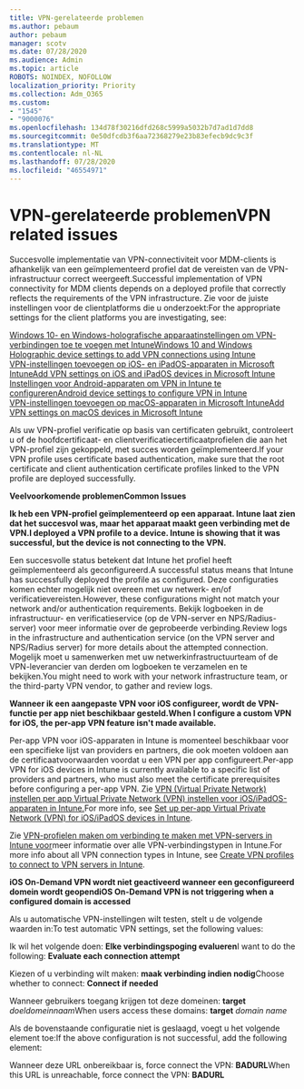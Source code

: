 ```yaml
---
title: VPN-gerelateerde problemen
ms.author: pebaum
author: pebaum
manager: scotv
ms.date: 07/28/2020
ms.audience: Admin
ms.topic: article
ROBOTS: NOINDEX, NOFOLLOW
localization_priority: Priority
ms.collection: Adm_O365
ms.custom:
- "1545"
- "9000076"
ms.openlocfilehash: 134d78f30216dfd268c5999a5032b7d7ad1d7dd8
ms.sourcegitcommit: 0e50dfcdb3f6aa72368279e23b83efecb9dc9c3f
ms.translationtype: MT
ms.contentlocale: nl-NL
ms.lasthandoff: 07/28/2020
ms.locfileid: "46554971"
---
```

# <a name="vpn-related-issues"></a><span data-ttu-id="ad9e5-102">VPN-gerelateerde problemen</span><span class="sxs-lookup"><span data-stu-id="ad9e5-102">VPN related issues</span></span>

<span data-ttu-id="ad9e5-103">Succesvolle implementatie van VPN-connectiviteit voor MDM-clients is afhankelijk van een geïmplementeerd profiel dat de vereisten van de VPN-infrastructuur correct weergeeft.</span><span class="sxs-lookup"><span data-stu-id="ad9e5-103">Successful implementation of VPN connectivity for MDM clients depends on a deployed profile that correctly reflects the requirements of the VPN infrastructure.</span></span> <span data-ttu-id="ad9e5-104">Zie voor de juiste instellingen voor de clientplatforms die u onderzoekt:</span><span class="sxs-lookup"><span data-stu-id="ad9e5-104">For the appropriate settings for the client platforms you are investigating, see:</span></span> 

[<span data-ttu-id="ad9e5-105">Windows 10- en Windows-holografische apparaatinstellingen om VPN-verbindingen toe te voegen met Intune</span><span class="sxs-lookup"><span data-stu-id="ad9e5-105">Windows 10 and Windows Holographic device settings to add VPN connections using Intune</span></span>](https://docs.microsoft.com/intune/vpn-settings-windows-10)  
[<span data-ttu-id="ad9e5-106">VPN-instellingen toevoegen op iOS- en iPadOS-apparaten in Microsoft Intune</span><span class="sxs-lookup"><span data-stu-id="ad9e5-106">Add VPN settings on iOS and iPadOS devices in Microsoft Intune</span></span>](https://docs.microsoft.com/intune/vpn-settings-ios)  
[<span data-ttu-id="ad9e5-107">Instellingen voor Android-apparaten om VPN in Intune te configureren</span><span class="sxs-lookup"><span data-stu-id="ad9e5-107">Android device settings to configure VPN in Intune</span></span>](https://docs.microsoft.com/intune/vpn-settings-android)  
[<span data-ttu-id="ad9e5-108">VPN-instellingen toevoegen op macOS-apparaten in Microsoft Intune</span><span class="sxs-lookup"><span data-stu-id="ad9e5-108">Add VPN settings on macOS devices in Microsoft Intune</span></span>](https://docs.microsoft.com/mem/intune/configuration/vpn-settings-macos)

<span data-ttu-id="ad9e5-109">Als uw VPN-profiel verificatie op basis van certificaten gebruikt, controleert u of de hoofdcertificaat- en clientverificatiecertificaatprofielen die aan het VPN-profiel zijn gekoppeld, met succes worden geïmplementeerd.</span><span class="sxs-lookup"><span data-stu-id="ad9e5-109">If your VPN profile uses certificate based authentication, make sure that the root certificate and client authentication certificate profiles linked to the VPN profile are deployed successfully.</span></span>

<span data-ttu-id="ad9e5-110">**Veelvoorkomende problemen**</span><span class="sxs-lookup"><span data-stu-id="ad9e5-110">**Common Issues**</span></span>

<span data-ttu-id="ad9e5-111">**Ik heb een VPN-profiel geïmplementeerd op een apparaat. Intune laat zien dat het succesvol was, maar het apparaat maakt geen verbinding met de VPN.**</span><span class="sxs-lookup"><span data-stu-id="ad9e5-111">**I deployed a VPN profile to a device. Intune is showing that it was successful, but the device is not connecting to the VPN.**</span></span>

<span data-ttu-id="ad9e5-112">Een succesvolle status betekent dat Intune het profiel heeft geïmplementeerd als geconfigureerd.</span><span class="sxs-lookup"><span data-stu-id="ad9e5-112">A successful status means that Intune has successfully deployed the profile as configured.</span></span> <span data-ttu-id="ad9e5-113">Deze configuraties komen echter mogelijk niet overeen met uw netwerk- en/of verificatievereisten.</span><span class="sxs-lookup"><span data-stu-id="ad9e5-113">However, these configurations might not match your network and/or authentication requirements.</span></span> <span data-ttu-id="ad9e5-114">Bekijk logboeken in de infrastructuur- en verificatieservice (op de VPN-server en NPS/Radius-server) voor meer informatie over de geprobeerde verbinding.</span><span class="sxs-lookup"><span data-stu-id="ad9e5-114">Review logs in the infrastructure and authentication service (on the VPN server and NPS/Radius server) for more details about the attempted connection.</span></span> <span data-ttu-id="ad9e5-115">Mogelijk moet u samenwerken met uw netwerkinfrastructuurteam of de VPN-leverancier van derden om logboeken te verzamelen en te bekijken.</span><span class="sxs-lookup"><span data-stu-id="ad9e5-115">You might need to work with your network infrastructure team, or the third-party VPN vendor, to gather and review logs.</span></span>

<span data-ttu-id="ad9e5-116">**Wanneer ik een aangepaste VPN voor iOS configureer, wordt de VPN-functie per app niet beschikbaar gesteld.**</span><span class="sxs-lookup"><span data-stu-id="ad9e5-116">**When I configure a custom VPN for iOS, the per-app VPN feature isn't made available.**</span></span>

<span data-ttu-id="ad9e5-117">Per-app VPN voor iOS-apparaten in Intune is momenteel beschikbaar voor een specifieke lijst van providers en partners, die ook moeten voldoen aan de certificaatvoorwaarden voordat u een VPN per app configureert.</span><span class="sxs-lookup"><span data-stu-id="ad9e5-117">Per-app VPN for iOS devices in Intune is currently available to a specific list of providers and partners, who must also meet the certificate prerequisites before configuring a per-app VPN.</span></span> <span data-ttu-id="ad9e5-118">Zie [VPN (Virtual Private Network) instellen per app Virtual Private Network (VPN) instellen voor iOS/iPadOS-apparaten in Intune.](https://docs.microsoft.com/intune/vpn-setting-configure-per-app)</span><span class="sxs-lookup"><span data-stu-id="ad9e5-118">For more info, see [Set up per-app Virtual Private Network (VPN) for iOS/iPadOS devices in Intune](https://docs.microsoft.com/intune/vpn-setting-configure-per-app).</span></span> 

<span data-ttu-id="ad9e5-119">Zie [VPN-profielen maken om verbinding te maken met VPN-servers in Intune voor](https://docs.microsoft.com/intune/vpn-settings-configure)meer informatie over alle VPN-verbindingstypen in Intune.</span><span class="sxs-lookup"><span data-stu-id="ad9e5-119">For more info about all VPN connection types in Intune, see [Create VPN profiles to connect to VPN servers in Intune](https://docs.microsoft.com/intune/vpn-settings-configure).</span></span>  

<span data-ttu-id="ad9e5-120">**iOS On-Demand VPN wordt niet geactiveerd wanneer een geconfigureerd domein wordt geopend**</span><span class="sxs-lookup"><span data-stu-id="ad9e5-120">**iOS On-Demand VPN is not triggering when a configured domain is accessed**</span></span>

<span data-ttu-id="ad9e5-121">Als u automatische VPN-instellingen wilt testen, stelt u de volgende waarden in:</span><span class="sxs-lookup"><span data-stu-id="ad9e5-121">To test automatic VPN settings, set the following values:</span></span>

<span data-ttu-id="ad9e5-122">Ik wil het volgende doen: **Elke verbindingspoging evalueren**</span><span class="sxs-lookup"><span data-stu-id="ad9e5-122">I want to do the following: **Evaluate each connection attempt**</span></span> 

<span data-ttu-id="ad9e5-123">Kiezen of u verbinding wilt maken: **maak verbinding indien nodig**</span><span class="sxs-lookup"><span data-stu-id="ad9e5-123">Choose whether to connect: **Connect if needed**</span></span>

<span data-ttu-id="ad9e5-124">Wanneer gebruikers toegang krijgen tot deze domeinen: **target** *doeldomeinnaam*</span><span class="sxs-lookup"><span data-stu-id="ad9e5-124">When users access these domains: **target** *domain name*</span></span>

<span data-ttu-id="ad9e5-125">Als de bovenstaande configuratie niet is geslaagd, voegt u het volgende element toe:</span><span class="sxs-lookup"><span data-stu-id="ad9e5-125">If the above configuration is not successful, add the following element:</span></span>

<span data-ttu-id="ad9e5-126">Wanneer deze URL onbereikbaar is, force connect the VPN: **BADURL**</span><span class="sxs-lookup"><span data-stu-id="ad9e5-126">When this URL is unreachable, force connect the VPN: **BADURL**</span></span>